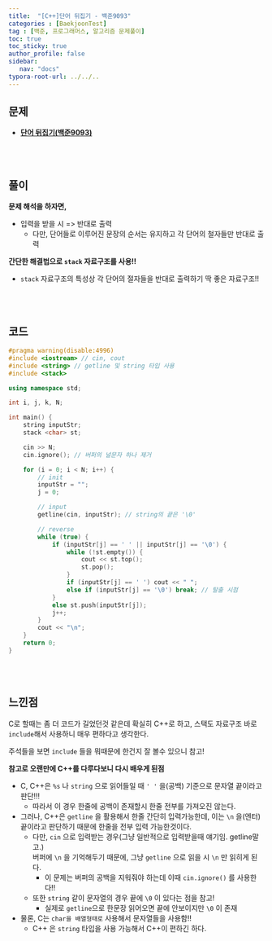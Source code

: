 ```yaml
---
title:  "[C++]단어 뒤집기 - 백준9093"
categories : [BaekjoonTest]
tag : [백준, 프로그래머스, 알고리즘 문제풀이]
toc: true
toc_sticky: true
author_profile: false
sidebar:
   nav: "docs"
typora-root-url: ../../..
---
```




## 문제

* **[단어 뒤집기(백준9093)](https://www.acmicpc.net/problem/9093)**

<br><br>

## 풀이

**문제 해석을 하자면,**

* 입력을 받을 시 => 반대로 출력
  * 다만, 단어들로 이루어진 문장의 순서는 유지하고 각 단어의 철자들만 반대로 출력



**간단한 해결법으로 `stack` 자료구조를 사용!!**

* `stack` 자료구조의 특성상 각 단어의 절자들을 반대로 출력하기 딱 좋은 자료구조!!



<br><br>

## 코드

```c++
#pragma warning(disable:4996)
#include <iostream> // cin, cout
#include <string> // getline 및 string 타입 사용
#include <stack>

using namespace std;

int i, j, k, N;

int main() {
	string inputStr;
	stack <char> st;

	cin >> N;
	cin.ignore(); // 버퍼의 널문자 하나 제거

	for (i = 0; i < N; i++) {
		// init
		inputStr = "";
		j = 0;

		// input
		getline(cin, inputStr); // string의 끝은 '\0'

		// reverse
		while (true) {
			if (inputStr[j] == ' ' || inputStr[j] == '\0') {
				while (!st.empty()) {
					cout << st.top();
					st.pop();
				}
				if (inputStr[j] == ' ') cout << " ";
				else if (inputStr[j] == '\0') break; // 탈출 시점
			} 
			else st.push(inputStr[j]);
			j++;
		}
		cout << "\n";
	}
	return 0;
}
```

<br><br>

## 느낀점

C로 할때는 좀 더 코드가 길었던것 같은데 확실히 C++로 하고, 스택도 자료구조 바로 `include`해서 사용하니 매우 편하다고 생각한다.

주석들을 보면 `include` 들을 뭐때문에 한건지 잘 볼수 있으니 참고!



**참고로 오랜만에 C++를 다루다보니 다시 배우게 된점**

* C, C++은 `%s` 나 `string` 으로 읽어들일 때 `' '` 을(공백) 기준으로 문자열 끝이라고 판단!!!
  * 따라서 이 경우 한줄에 공백이 존재할시 한줄 전부를 가져오진 않는다.
* 그러나, C++은 `getline` 을 활용해서 한줄 간단히 입력가능한데, 이는 `\n` 을(엔터) 끝이라고 판단하기 때문에 한줄을 전부 입력 가능한것이다.
  * 다만, `cin` 으로 입력받는 경우(그냥 일반적으로 입력받을때 얘기임. getline말고.)  
    버퍼에 `\n` 을 기억해두기 때문에, 그냥 `getline` 으로 읽을 시 `\n` 만 읽히게 된다.
    * 이 문제는 버퍼의 공백을 지워줘야 하는데 이때 `cin.ignore()` 를 사용한다!!
  * 또한 `string` 같이 문자열의 경우 끝에 `\0` 이 있다는 점을 참고!
    * 실제로 `getline`으로 한문장 읽어오면 끝에 안보이지만 `\0` 이 존재
* 물론, C는 `char을 배열형태로` 사용해서 문자열들을 사용함!!
  * C++ 은 `string` 타입을 사용 가능해서 C++이 편하긴 하다.

